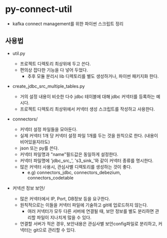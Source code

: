 # py-connect-util
- kafka connect management를 위한 파이썬 스크립트 정리

## 사용법
- util.py
	- 프로젝트 디렉토리 최상위에 두고 쓴다.
	- 편의상 잡다한 기능을 다 넣어 두었다.
		- 추후 모듈 분리시 lib 디렉토리를 별도 생성하거나, 파이썬 패키지화 한다.
- create_jdbc_src_multiple_tables.py
	- 거의 설정 내용이 비슷한 다수 jdbc 테이블에 대해 jdbc 커넥터를 등록하는 예시다.
	- 프로젝트 디렉토리 최상위에서 커넥터 생성 스크립트를 작성하고 사용한다.

- connectors/
	- 커넥터 설정 파일들을 모아둔다.
	- 실제 커넥터 1개 당 커넥터 설정 파일 1개를 두는 것을 원칙으로 한다. (내용이 비어있을지라도)
	- json 또는 py를 쓴다.
	- 커넥터 파일명과 "name"필드값은 동일하게 설정한다.
	- 커넥터 파일명에 'jdbc_src_', 's3_sink_'와 같이 커넥터 종류를 명시한다.
	- 많은 커넥터 사용시, 관심사별 디렉토리를 생성하는 것이 좋다.
		- e.g) connectors_jdbc, connectors_debezium, connectors_codetable

- 커넥션 정보 보안/
	- 많은 커넥터에서 IP, Port, DB정보 등을 요구한다.
	- 원칙적으로는 이들을 커넥터 파일에 기술하고 git에 업로드하지 않는다.
		 - 여러 커넥터가 모두 다른 서버에 연결될 때, 보안 정보를 별도 분리하면 관리할 파일이 지나치게 많을 수 있다.
	- 연결할 서버가 적은 경우, 보안내용은 관심사별 보안config파일로 분리하고, 커넥터는 git으로 관리할 수 있다.